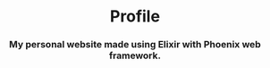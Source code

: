 <div align="center">

# Profile
### My personal website made using Elixir with Phoenix web framework.

</div>